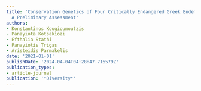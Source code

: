 ```yaml
---
title: 'Conservation Genetics of Four Critically Endangered Greek Endemic Plants:
  A Preliminary Assessment'
authors:
- Konstantinos Kougioumoutzis
- Panayiota Kotsakiozi
- Efthalia Stathi
- Panayiotis Trigas
- Aristeidis Parmakelis
date: '2021-01-01'
publishDate: '2024-04-04T04:28:47.716579Z'
publication_types:
- article-journal
publication: '*Diversity*'
---
```

